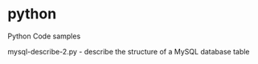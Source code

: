 # python
Python Code samples

mysql-describe-2.py - describe the structure of a MySQL database table
